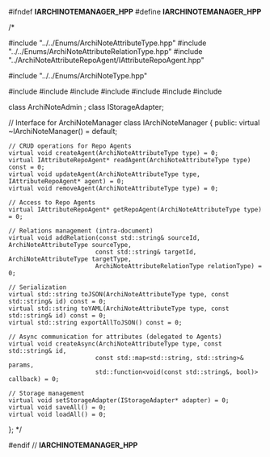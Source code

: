 
#ifndef __IARCHINOTEMANAGER_HPP__
#define __IARCHINOTEMANAGER_HPP__



/*

#include "../../Enums/ArchiNoteAttributeType.hpp"
#include "../../Enums/ArchiNoteAttributeRelationType.hpp"
#include "../ArchiNoteAttributeRepoAgent/IAttributeRepoAgent.hpp"

#include "../../Enums/ArchiNoteType.hpp"

#include <iostream>
#include <string>
#include <vector>
#include <map>
#include <memory>
#include <sstream>
#include <functional>

class ArchiNoteAdmin ;
class IStorageAdapter;


// Interface for ArchiNoteManager
class IArchiNoteManager {
public:
    virtual ~IArchiNoteManager() = default;

    // CRUD operations for Repo Agents
    virtual void createAgent(ArchiNoteAttributeType type) = 0;
    virtual IAttributeRepoAgent* readAgent(ArchiNoteAttributeType type) const = 0;
    virtual void updateAgent(ArchiNoteAttributeType type, IAttributeRepoAgent* agent) = 0;
    virtual void removeAgent(ArchiNoteAttributeType type) = 0;

    // Access to Repo Agents
    virtual IAttributeRepoAgent* getRepoAgent(ArchiNoteAttributeType type) = 0;

    // Relations management (intra-document)
    virtual void addRelation(const std::string& sourceId, ArchiNoteAttributeType sourceType, 
                            const std::string& targetId, ArchiNoteAttributeType targetType, 
                            ArchiNoteAttributeRelationType relationType) = 0;

    // Serialization
    virtual std::string toJSON(ArchiNoteAttributeType type, const std::string& id) const = 0;
    virtual std::string toYAML(ArchiNoteAttributeType type, const std::string& id) const = 0;
    virtual std::string exportAllToJSON() const = 0;

    // Async communication for attributes (delegated to Agents)
    virtual void createAsync(ArchiNoteAttributeType type, const std::string& id, 
                            const std::map<std::string, std::string>& params, 
                            std::function<void(const std::string&, bool)> callback) = 0;

    // Storage management
    virtual void setStorageAdapter(IStorageAdapter* adapter) = 0;
    virtual void saveAll() = 0;
    virtual void loadAll() = 0;
};
*/





















#endif // __IARCHINOTEMANAGER_HPP__